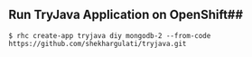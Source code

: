 ## Run TryJava Application on OpenShift##

```
$ rhc create-app tryjava diy mongodb-2 --from-code https://github.com/shekhargulati/tryjava.git
```